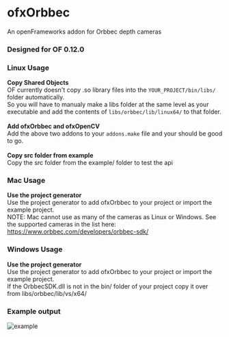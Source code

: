 # ofxOrbbec
An openFrameworks addon for Orbbec depth cameras

### Designed for OF 0.12.0 

### Linux Usage 
**Copy Shared Objects**<br />
OF currently doesn't copy .so library files into the `YOUR_PROJECT/bin/libs/` folder automatically. <br />So you will have to manualy make a libs folder at the same level as your executable and add the contents of `libs/orbbec/lib/linux64/` to that folder. 
<br /><br />
**Add ofxOrbbec and ofxOpenCV**<br />
Add the above two addons to your `addons.make` file and your should be good to go. 
<br /><br />
**Copy src folder from example**<br />
Copy the src folder from the example/ folder to test the api  

### Mac Usage 
**Use the project generator**<br />
Use the project generator to add ofxOrbbec to your project or import the example project. <br />
NOTE: Mac cannot use as many of the cameras as Linux or Windows. See the supported cameras in the list here: https://www.orbbec.com/developers/orbbec-sdk/  

### Windows Usage 
**Use the project generator**<br />
Use the project generator to add ofxOrbbec to your project or import the example project. <br />
If the OrbbecSDK.dll is not in the bin/ folder of your project copy it over from libs/orbbec/lib/vs/x64/ 

### Example output 

![example](https://github.com/design-io/ofxOrbbec/assets/144000/0658f270-c2ff-4dee-bf5b-fa394e4b3ad5)
